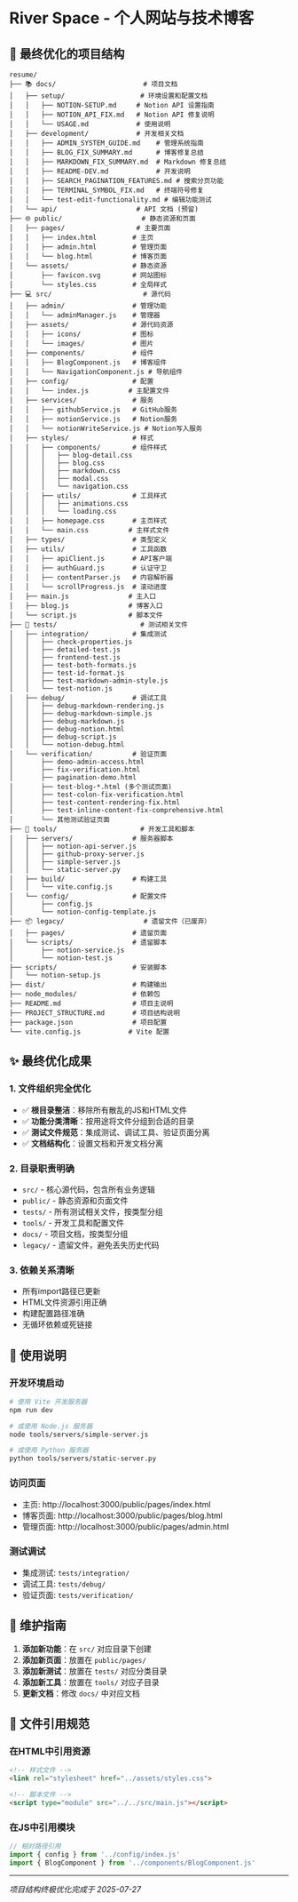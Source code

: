 # River Space - 个人网站与技术博客

## 📁 最终优化的项目结构

```
resume/
├── 📚 docs/                      # 项目文档
│   ├── setup/                   # 环境设置和配置文档
│   │   ├── NOTION-SETUP.md     # Notion API 设置指南
│   │   ├── NOTION_API_FIX.md   # Notion API 修复说明
│   │   └── USAGE.md            # 使用说明
│   ├── development/            # 开发相关文档
│   │   ├── ADMIN_SYSTEM_GUIDE.md    # 管理系统指南
│   │   ├── BLOG_FIX_SUMMARY.md      # 博客修复总结
│   │   ├── MARKDOWN_FIX_SUMMARY.md  # Markdown 修复总结
│   │   ├── README-DEV.md            # 开发说明
│   │   ├── SEARCH_PAGINATION_FEATURES.md # 搜索分页功能
│   │   ├── TERMINAL_SYMBOL_FIX.md   # 终端符号修复
│   │   └── test-edit-functionality.md # 编辑功能测试
│   └── api/                    # API 文档 (预留)
├── 🌐 public/                    # 静态资源和页面
│   ├── pages/                  # 主要页面
│   │   ├── index.html         # 主页
│   │   ├── admin.html         # 管理页面
│   │   └── blog.html          # 博客页面
│   └── assets/                # 静态资源
│       ├── favicon.svg        # 网站图标
│       └── styles.css         # 全局样式
├── 💻 src/                       # 源代码
│   ├── admin/                 # 管理功能
│   │   └── adminManager.js    # 管理器
│   ├── assets/                # 源代码资源
│   │   ├── icons/             # 图标
│   │   └── images/            # 图片
│   ├── components/            # 组件
│   │   ├── BlogComponent.js   # 博客组件
│   │   └── NavigationComponent.js # 导航组件
│   ├── config/                # 配置
│   │   └── index.js          # 主配置文件
│   ├── services/              # 服务
│   │   ├── githubService.js   # GitHub服务
│   │   ├── notionService.js   # Notion服务
│   │   └── notionWriteService.js # Notion写入服务
│   ├── styles/                # 样式
│   │   ├── components/        # 组件样式
│   │   │   ├── blog-detail.css
│   │   │   ├── blog.css
│   │   │   ├── markdown.css
│   │   │   ├── modal.css
│   │   │   └── navigation.css
│   │   ├── utils/             # 工具样式
│   │   │   ├── animations.css
│   │   │   └── loading.css
│   │   ├── homepage.css       # 主页样式
│   │   └── main.css          # 主样式文件
│   ├── types/                 # 类型定义
│   ├── utils/                 # 工具函数
│   │   ├── apiClient.js       # API客户端
│   │   ├── authGuard.js       # 认证守卫
│   │   ├── contentParser.js   # 内容解析器
│   │   └── scrollProgress.js  # 滚动进度
│   ├── main.js               # 主入口
│   ├── blog.js               # 博客入口
│   └── script.js             # 脚本文件
├── 🧪 tests/                     # 测试相关文件
│   ├── integration/           # 集成测试
│   │   ├── check-properties.js
│   │   ├── detailed-test.js
│   │   ├── frontend-test.js
│   │   ├── test-both-formats.js
│   │   ├── test-id-format.js
│   │   ├── test-markdown-admin-style.js
│   │   └── test-notion.js
│   ├── debug/                 # 调试工具
│   │   ├── debug-markdown-rendering.js
│   │   ├── debug-markdown-simple.js
│   │   ├── debug-markdown.js
│   │   ├── debug-notion.html
│   │   ├── debug-script.js
│   │   └── notion-debug.html
│   └── verification/          # 验证页面
│       ├── demo-admin-access.html
│       ├── fix-verification.html
│       ├── pagination-demo.html
│       ├── test-blog-*.html (多个测试页面)
│       ├── test-colon-fix-verification.html
│       ├── test-content-rendering-fix.html
│       ├── test-inline-content-fix-comprehensive.html
│       └── 其他测试验证页面
├── 🔧 tools/                     # 开发工具和脚本
│   ├── servers/               # 服务器脚本
│   │   ├── notion-api-server.js
│   │   ├── github-proxy-server.js
│   │   ├── simple-server.js
│   │   └── static-server.py
│   ├── build/                 # 构建工具
│   │   └── vite.config.js
│   └── config/                # 配置文件
│       ├── config.js
│       └── notion-config-template.js
├── 📦 legacy/                    # 遗留文件（已废弃）
│   ├── pages/                 # 遗留页面
│   └── scripts/               # 遗留脚本
│       ├── notion-service.js
│       └── notion-test.js
├── scripts/                   # 安装脚本
│   └── notion-setup.js
├── dist/                      # 构建输出
├── node_modules/              # 依赖包
├── README.md                  # 项目主说明
├── PROJECT_STRUCTURE.md       # 项目结构说明
├── package.json               # 项目配置
└── vite.config.js            # Vite 配置
```

## ✨ 最终优化成果

### 1. 文件组织完全优化
- ✅ **根目录整洁**：移除所有散乱的JS和HTML文件
- ✅ **功能分类清晰**：按用途将文件分组到合适的目录
- ✅ **测试文件规范**：集成测试、调试工具、验证页面分离
- ✅ **文档结构化**：设置文档和开发文档分离

### 2. 目录职责明确
- `src/` - 核心源代码，包含所有业务逻辑
- `public/` - 静态资源和页面文件
- `tests/` - 所有测试相关文件，按类型分组
- `tools/` - 开发工具和配置文件
- `docs/` - 项目文档，按类型分组
- `legacy/` - 遗留文件，避免丢失历史代码

### 3. 依赖关系清晰
- 所有import路径已更新
- HTML文件资源引用正确
- 构建配置路径准确
- 无循环依赖或死链接

## 🚀 使用说明

### 开发环境启动
```bash
# 使用 Vite 开发服务器
npm run dev

# 或使用 Node.js 服务器
node tools/servers/simple-server.js

# 或使用 Python 服务器
python tools/servers/static-server.py
```

### 访问页面
- 主页: http://localhost:3000/public/pages/index.html
- 博客页面: http://localhost:3000/public/pages/blog.html
- 管理页面: http://localhost:3000/public/pages/admin.html

### 测试调试
- 集成测试: `tests/integration/`
- 调试工具: `tests/debug/`
- 验证页面: `tests/verification/`

## 📖 维护指南

1. **添加新功能**：在 `src/` 对应目录下创建
2. **添加新页面**：放置在 `public/pages/`
3. **添加新测试**：放置在 `tests/` 对应分类目录
4. **添加新工具**：放置在 `tools/` 对应子目录
5. **更新文档**：修改 `docs/` 中对应文档

## 🔧 文件引用规范

### 在HTML中引用资源
```html
<!-- 样式文件 -->
<link rel="stylesheet" href="../assets/styles.css">

<!-- 脚本文件 -->
<script type="module" src="../../src/main.js"></script>
```

### 在JS中引用模块
```javascript
// 相对路径引用
import { config } from '../config/index.js'
import { BlogComponent } from '../components/BlogComponent.js'
```

---

*项目结构终极优化完成于 2025-07-27*